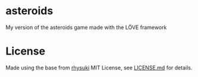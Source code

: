 # asteroids
My version of the asteroids game made with the LÖVE framework 

# License

Made using the base from [rhysuki](https://github.com/rhysuki/love-godot-base)
MIT License, see [LICENSE.md](/LICENSE.md) for details.
